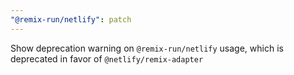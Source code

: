 ```yaml
---
"@remix-run/netlify": patch
---
```


Show deprecation warning on `@remix-run/netlify` usage, which is deprecated in favor of `@netlify/remix-adapter`
